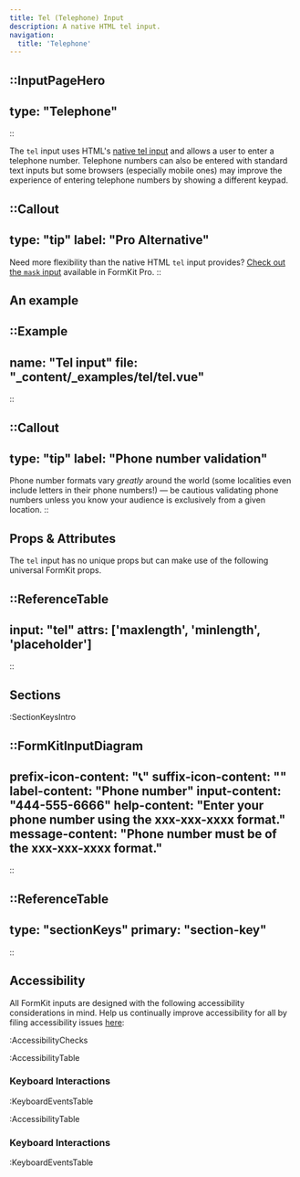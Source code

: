 ```yaml
---
title: Tel (Telephone) Input
description: A native HTML tel input.
navigation:
  title: 'Telephone'
---
```


::InputPageHero
---
type: "Telephone"
---
::

The `tel` input uses HTML's [native tel input](https://developer.mozilla.org/en-US/docs/Web/HTML/Element/input/tel) and allows a user to enter a telephone number. Telephone numbers can also be entered with standard text inputs but some browsers (especially mobile ones) may improve the experience of entering telephone numbers by showing a different keypad.

::Callout
---
type: "tip"
label: "Pro Alternative"
---
Need more flexibility than the native HTML `tel` input provides? <a href="/inputs/mask">Check out the `mask` input</a> available in FormKit Pro.
::


## An example

::Example
---
name: "Tel input"
file: "_content/_examples/tel/tel.vue"
---
::


::Callout
---
type: "tip"
label: "Phone number validation"
---
Phone number formats vary <em>greatly</em> around the world (some localities even include letters in their phone numbers!) — be cautious validating phone numbers unless you know your audience is exclusively from a given location.
::

## Props & Attributes

The `tel` input has no unique props but can make use of the following universal
FormKit props.

::ReferenceTable
---
input: "tel" 
attrs: ['maxlength', 'minlength', 'placeholder']
---
::


## Sections

:SectionKeysIntro

::FormKitInputDiagram
---
prefix-icon-content: "📞"
suffix-icon-content: ""
label-content: "Phone number"
input-content: "444-555-6666"
help-content: "Enter your phone number using the xxx-xxx-xxxx format."
message-content: "Phone number must be of the xxx-xxx-xxxx format."
---
::

::ReferenceTable
---
type: "sectionKeys"
primary: "section-key"
---
::

## Accessibility

All FormKit inputs are designed with the following accessibility considerations in mind. Help us continually improve accessibility for all by filing accessibility issues [here](https://github.com/formkit/formkit/issues/new?assignees=&labels=%F0%9F%90%9B+bug-report%2C%E2%9B%91+Needs+triage&projects=&template=bug-report.yml): 

:AccessibilityChecks

:AccessibilityTable

### Keyboard Interactions

:KeyboardEventsTable

:AccessibilityTable

### Keyboard Interactions

:KeyboardEventsTable